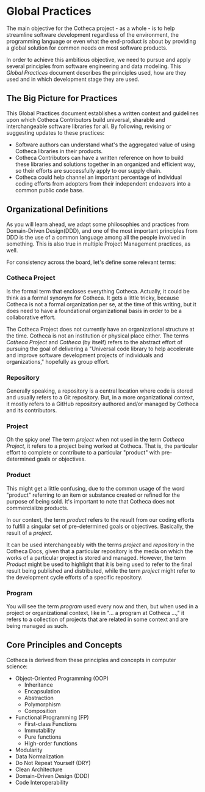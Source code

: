 # Global Practices
The main objective for the Cotheca project - as a whole - is to help streamline software development regardless of the environment, the programming language or even what the end-product is about by providing a global solution for common needs on most software products.

In order to achieve this ambitious objective, we need to pursue and apply several principles from software engineering and data modeling. This *Global Practices* document describes the principles used, how are they used and in which development stage they are used.

## The Big Picture for Practices
This Global Practices document establishes a written context and guidelines upon which Cotheca Contributors build universal, sharable and interchangeable software libraries for all. By following, revising or suggesting updates to these practices:
 - Software authors can understand what's the aggregated value of using Cotheca libraries in their products.
 - Cotheca Contributors can have a written reference on how to build these libraries and solutions together in an organized and efficient way, so their efforts are successfully apply to our supply chain.
 - Cotheca could help channel an important percentage of individual coding efforts from adopters from their independent endeavors into a common public code base.

## Organizational Definitions
As you will learn ahead, we adapt some philosophies and practices from Domain-Driven Design(DDD), and one of the most important principles from DDD is the use of a common language among all the people involved in something. This is also true in multiple Project Management practices, as well.

For consistency across the board, let's define some relevant terms:

### Cotheca Project
Is the formal term that encloses everything Cotheca. Actually, it could be think as a formal synonym for Cotheca. It gets a little tricky, because Cotheca is not a formal organization per se, at the time of this writing, but it does need to have a foundational organizational basis in order to be a collaborative effort.

The Cotheca Project does not currently have an organizational structure at the time. Cotheca is not an institution or physical place either. The terms *Cotheca Project* and *Cotheca* (by itself) refers to the abstract effort of pursuing the goal of delivering a "Universal code library to help accelerate and improve software development projects of individuals and organizations," hopefully as group effort.

### Repository
Generally speaking, a repository is a central location where code is stored and usually refers to a Git repository. But, in a more organizational context, it mostly refers to a GitHub repository authored and/or managed by Cotheca and its contributors. 

### Project
Oh the spicy one! The term *project* when not used in the term *Cotheca Project*, it  refers to a project being worked at Cotheca. That is, the particular effort to complete or contribute to a particular "product" with pre-determined goals or objectives.

### Product
This might get a little confusing, due to the common usage of the word "product" referring to an item or substance created or refined for the purpose of being sold. It's important to note that Cotheca does not commercialize products.

In our context, the term *product* refers to the result from our coding efforts to fulfill a singular set of pre-determined goals or objectives. Basically, the result of a *project*.

It can be used interchangeably with the terms *project* and *repository* in the Cotheca Docs, given that a particular repository is the media on which the works of a particular project is stored and managed. However, the term *Product* might be used to highlight that it is being used to refer to the final result being published and distributed, while the term *project* might refer to the development cycle efforts of a specific repository.

### Program
You will see the term *program* used every now and then, but when used in a project or organizational context, like in "... a program at Cotheca ...," it refers to a collection of projects that are related in some context and are being managed as such.


## Core Principles and Concepts
Cotheca is derived from these principles and concepts in computer science:
- Object-Oriented Programming (OOP)
  - Inheritance
  - Encapsulation
  - Abstraction
  - Polymorphism
  - Composition
- Functional Programming (FP)
  - First-class Functions
  - Immutability
  - Pure functions
  - High-order functions
- Modularity
- Data Normalization
- Do Not Repeat Yourself (DRY)
- Clean Architecture
- Domain-Driven Design (DDD)
- Code Interoperability

